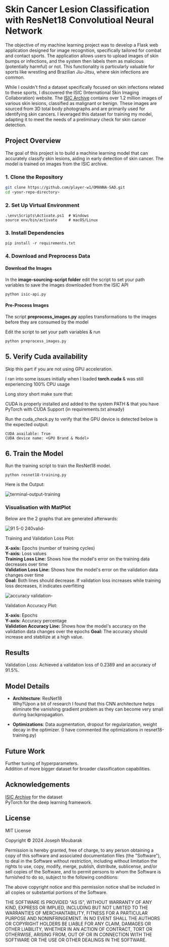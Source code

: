 # Skin Cancer Lesion Classification with ResNet18 Convolutioal Neural Network

The objective of my machine learning project was to develop a Flask web application designed for image recognition, specifically tailored for combat and contact sports. The application allows users to upload images of skin bumps or infections, and the system then labels them as malicious (potentially harmful) or not. This functionality is particularly valuable for sports like wrestling and Brazilian Jiu-Jitsu, where skin infections are common.

While I couldn't find a dataset specifically focused on skin infections related to these sports, I discovered the ISIC (International Skin Imaging Collaboration) website. The [ISIC Archive](https://www.isic-archive.com/) contains over 1.2 million images of various skin lesions, classified as malignant or benign. These images are sourced from 3D total body photographs and are primarily used for identifying skin cancers. I leveraged this dataset for training my model, adapting it to meet the needs of a preliminary check for skin cancer detection.


## Project Overview

The goal of this project is to build a machine learning model that can accurately classify skin lesions, aiding in early detection of skin cancer. The model is trained on images from the ISIC archive.

### 1. Clone the Repository

```bash
git clone https://github.com/player-w1/OMANNA-SAD.git
cd <your-repo-directory>
```

### 2. Set Up Virtual Environment

```
.\env\Scripts\Activate.ps1  # Windows
source env/bin/activate     # macOS/Linux
```

### 3. Install Dependencies

```
pip install -r requirements.txt
```

### 4. Download and Preprocess Data

#### Download the Images 

In the **image-sourcing-script folder** edit the script to set your path variables to save the images downloaded from the ISIC API

```
python isic-api.py
```

#### Pre-Process Images

The script **preprocess_images.py** applies transformations to the images before they are consumed by the model 

Edit the script to set your path variables & run 

```
python preprocess_images.py
```

## 5. Verify Cuda availability 

Skip this part if you are not using GPU acceleration. 

I ran into some issues initially when I loaded **torch.cuda** & was still experiencing 100% CPU usage 

Long story short make sure that:  

CUDA is properly installed and added to the system PATH & that you have PyTorch with CUDA Support (in requirements.txt already)

Run the cuda_check.py to verify that the GPU device is detected below is the expected output: 

```
CUDA available: True
CUDA device name: <GPU Brand & Model>
```


## 6. Train the Model

Run the training script to train the ResNet18 model.

```
python resnet18-training.py
```

Here is the Output:

![terminal-output-training](https://github.com/user-attachments/assets/86d55d39-6654-4900-bc66-6a2ae298a84e)


### Visualisation with MatPlot 

Below are the 2 graphs that are generated afterwards:

![91 5-0 240valid-](https://github.com/user-attachments/assets/894eb904-474c-45d9-b4e7-3bd4cd9749b1)

Training and Validation Loss Plot:

**X-axis:** Epochs (number of training cycles)  
**Y-axis:** Loss values  
**Training Loss Line:** Shows how the model's error on the training data decreases over time  
**Validation Loss Line:** Shows how the model's error on the validation data changes over time  
**Goal:** Both lines should decrease. If validation loss increases while training loss decreases, it indicates overfitting  


![accuracy validation-](https://github.com/user-attachments/assets/38fd8570-b43d-426b-892a-733403ed081e)

Validation Accuracy Plot:

**X-axis:** Epochs  
**Y-axis:** Accuracy percentage  
**Validation Accuracy Line:** Shows how the model's accuracy on the validation data changes over the epochs
**Goal:** The accuracy should increase and stabilize at a high value.


## Results 

Validation Loss: Achieved a validation loss of 0.2389 and an accuracy of 91.5%.

## Model Details

- **Architecture**: ResNet18  
  Why?Upon a bit of research I found that this CNN architecture helps eliminate the vanishing gradient problem as they can become very small during backpropagation.
   
- **Optimizations**: Data augmentation, dropout for regularization, weight decay in the optimizer. (I have commented the optimizations in resnet18-training.py)

## Future Work
Further tuning of hyperparameters.  
Addition of more bigger dataset for broader classification capabilities.  


## Acknowledgements
[ISIC Archive](https://www.isic-archive.com/) for the dataset  
PyTorch for the deep learning framework.  



## License 

MIT License

Copyright © 2024 Joseph Moubarak

Permission is hereby granted, free of charge, to any person obtaining a copy
of this software and associated documentation files (the "Software"), to deal
in the Software without restriction, including without limitation the rights
to use, copy, modify, merge, publish, distribute, sublicense, and/or sell
copies of the Software, and to permit persons to whom the Software is
furnished to do so, subject to the following conditions:

The above copyright notice and this permission notice shall be included in all
copies or substantial portions of the Software.

THE SOFTWARE IS PROVIDED "AS IS", WITHOUT WARRANTY OF ANY KIND, EXPRESS OR
IMPLIED, INCLUDING BUT NOT LIMITED TO THE WARRANTIES OF MERCHANTABILITY,
FITNESS FOR A PARTICULAR PURPOSE AND NONINFRINGEMENT. IN NO EVENT SHALL THE
AUTHORS OR COPYRIGHT HOLDERS BE LIABLE FOR ANY CLAIM, DAMAGES OR OTHER
LIABILITY, WHETHER IN AN ACTION OF CONTRACT, TORT OR OTHERWISE, ARISING FROM,
OUT OF OR IN CONNECTION WITH THE SOFTWARE OR THE USE OR OTHER DEALINGS IN THE
SOFTWARE.






